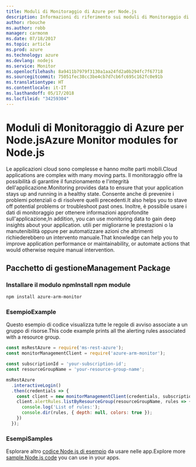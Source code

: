 ```yaml
---
title: Moduli di Monitoraggio di Azure per Node.js
description: Informazioni di riferimento sui moduli di Monitoraggio di Azure per Node.js
author: rbouche
ms.author: robb
manager: carmonm
ms.date: 07/18/2017
ms.topic: article
ms.prod: azure
ms.technology: azure
ms.devlang: nodejs
ms.service: Monitor
ms.openlocfilehash: 8a9411b7979f3130a1aa24fd2a0b294fc7f67718
ms.sourcegitcommit: 75051fec38cc3be4cb7d7cb6fc695c162fc0e91b
ms.translationtype: HT
ms.contentlocale: it-IT
ms.lasthandoff: 05/17/2018
ms.locfileid: "34259304"
---
```

# <a name="azure-monitor-modules-for-nodejs"></a><span data-ttu-id="96dac-103">Moduli di Monitoraggio di Azure per Node.js</span><span class="sxs-lookup"><span data-stu-id="96dac-103">Azure Monitor modules for Node.js</span></span>

<span data-ttu-id="96dac-104">Le applicazioni cloud sono complesse e hanno molte parti mobili.</span><span class="sxs-lookup"><span data-stu-id="96dac-104">Cloud applications are complex with many moving parts.</span></span> <span data-ttu-id="96dac-105">Il monitoraggio offre la possibilità di garantire il funzionamento e l'integrità dell'applicazione.</span><span class="sxs-lookup"><span data-stu-id="96dac-105">Monitoring provides data to ensure that your application stays up and running in a healthy state.</span></span> <span data-ttu-id="96dac-106">Consente anche di prevenire i problemi potenziali o di risolvere quelli precedenti.</span><span class="sxs-lookup"><span data-stu-id="96dac-106">It also helps you to stave off potential problems or troubleshoot past ones.</span></span> <span data-ttu-id="96dac-107">Inoltre, è possibile usare i dati di monitoraggio per ottenere informazioni approfondite sull'applicazione,</span><span class="sxs-lookup"><span data-stu-id="96dac-107">In addition, you can use monitoring data to gain deep insights about your application.</span></span> <span data-ttu-id="96dac-108">utili per migliorarne le prestazioni o la manutenibilità oppure per automatizzare azioni che altrimenti richiederebbero un intervento manuale.</span><span class="sxs-lookup"><span data-stu-id="96dac-108">That knowledge can help you to improve application performance or maintainability, or automate actions that would otherwise require manual intervention.</span></span>

## <a name="management-package"></a><span data-ttu-id="96dac-109">Pacchetto di gestione</span><span class="sxs-lookup"><span data-stu-id="96dac-109">Management Package</span></span>

### <a name="install-npm-module"></a><span data-ttu-id="96dac-110">Installare il modulo npm</span><span class="sxs-lookup"><span data-stu-id="96dac-110">Install npm module</span></span>

```bash
npm install azure-arm-monitor
```

### <a name="example"></a><span data-ttu-id="96dac-111">Esempio</span><span class="sxs-lookup"><span data-stu-id="96dac-111">Example</span></span>

<span data-ttu-id="96dac-112">Questo esempio di codice visualizza tutte le regole di avviso associate a un gruppo di risorse.</span><span class="sxs-lookup"><span data-stu-id="96dac-112">This code example prints all the alerting rules associated with a resource group.</span></span>

```javascript
const msRestAzure = require('ms-rest-azure');
const monitorManagementClient = require('azure-arm-monitor');

const subscriptionId = 'your-subscription-id';
const resourceGroupName = 'your-resource-group-name';

msRestAzure
  .interactiveLogin()
  .then(credentials => {
    const client = new monitorManagementClient(credentials, subscriptionId);
    client.alertRules.listByResourceGroup(resourceGroupName, rules => {
      console.log('List of rules:');
      console.dir(rules, { depth: null, colors: true });
    })
  });

```

### <a name="samples"></a><span data-ttu-id="96dac-113">Esempi</span><span class="sxs-lookup"><span data-stu-id="96dac-113">Samples</span></span>

<span data-ttu-id="96dac-114">Esplorare altro [codice Node.js di esempio](https://azure.microsoft.com/resources/samples/?platform=nodejs) da usare nelle app.</span><span class="sxs-lookup"><span data-stu-id="96dac-114">Explore more [sample Node.js code](https://azure.microsoft.com/resources/samples/?platform=nodejs) you can use in your apps.</span></span>
